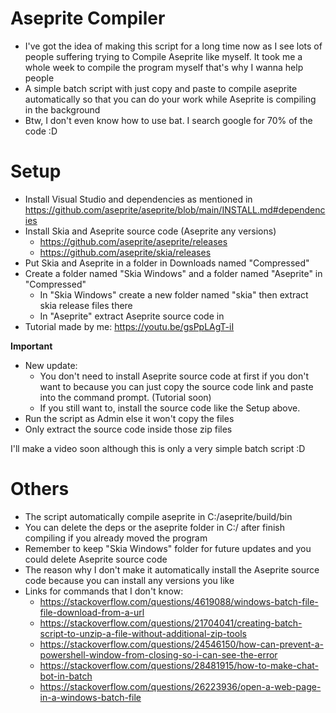 # Aseprite Compiler
- I've got the idea of making this script for a long time now as I see lots of people suffering trying to Compile Aseprite like myself. It took me a whole week to compile the program myself that's why I wanna help people
- A simple batch script with just copy and paste to compile aseprite automatically so that you can do your work while Aseprite is compiling in the background
- Btw, I don't even know how to use bat. I search google for 70% of the code :D

# Setup
- Install Visual Studio and dependencies as mentioned in https://github.com/aseprite/aseprite/blob/main/INSTALL.md#dependencies
- Install Skia and Aseprite source code (Aseprite any versions)
  + https://github.com/aseprite/aseprite/releases
  + https://github.com/aseprite/skia/releases
- Put Skia and Aseprite in a folder in Downloads named "Compressed"
- Create a folder named "Skia Windows" and a folder named "Aseprite" in "Compressed"
  + In "Skia Windows" create a new folder named "skia" then extract skia release files there
  + In "Aseprite" extract Aseprite source code in
- Tutorial made by me: https://youtu.be/gsPpLAgT-iI

**Important**
- New update: 
  + You don't need to install Aseprite source code at first if you don't want to because you can just copy the source code link and paste into the command prompt. (Tutorial soon)
  + If you still want to, install the source code like the Setup above.
- Run the script as Admin else it won't copy the files
- Only extract the source code inside those zip files

I'll make a video soon although this is only a very simple batch script :D

# Others
- The script automatically compile aseprite in C:/aseprite/build/bin
- You can delete the deps or the aseprite folder in C:/ after finish compiling if you already moved the program
- Remember to keep "Skia Windows" folder for future updates and you could delete Aseprite source code
- The reason why I don't make it automatically install the Aseprite source code because you can install any versions you like
- Links for commands that I don't know: 
  + https://stackoverflow.com/questions/4619088/windows-batch-file-file-download-from-a-url
  + https://stackoverflow.com/questions/21704041/creating-batch-script-to-unzip-a-file-without-additional-zip-tools
  + https://stackoverflow.com/questions/24546150/how-can-prevent-a-powershell-window-from-closing-so-i-can-see-the-error
  + https://stackoverflow.com/questions/28481915/how-to-make-chat-bot-in-batch
  + https://stackoverflow.com/questions/26223936/open-a-web-page-in-a-windows-batch-file
